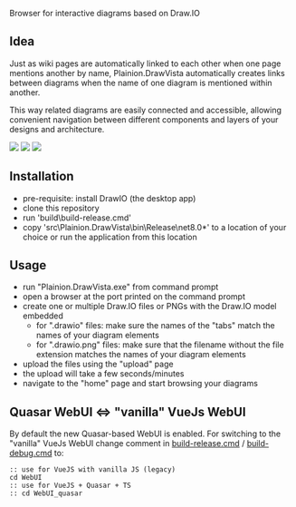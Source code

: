 
Browser for interactive diagrams based on Draw.IO

## Idea

Just as wiki pages are automatically linked to each other when one page mentions another by name,
Plainion.DrawVista automatically creates links between diagrams when the name of one diagram
is mentioned within another.

This way related diagrams are easily connected and accessible, allowing convenient navigation
between different components and layers of your designs and architecture.

![](</doc/Index Page.png>)
![](</doc/Programming Languages Page.png>)
![](</doc/Structured Programming Page.png>)

## Installation

- pre-requisite: install DrawIO (the desktop app)
- clone this repository
- run 'build\build-release.cmd'
- copy 'src\Plainion.DrawVista\bin\Release\net8.0\*' to a location of your choice or run the application from this location
  
## Usage

- run "Plainion.DrawVista.exe" from command prompt
- open a browser at the port printed on the command prompt
- create one or multiple Draw.IO files or PNGs with the Draw.IO model embedded
  - for ".drawio" files: make sure the names of the "tabs" match the names of your diagram elements
  - for ".drawio.png" files: make sure that the filename without the file extension matches the names of your diagram elements
- upload the files using the "upload" page
- the upload will take a few seconds/minutes
- navigate to the "home" page and start browsing your diagrams

## Quasar WebUI <=> "vanilla" VueJs WebUI

By default the new Quasar-based WebUI is enabled. For switching to the "vanilla" VueJs WebUI change comment in [build-release.cmd](./build/build-release.cmd) / [build-debug.cmd](./build/build-debug.cmd) to:

    :: use for VueJS with vanilla JS (legacy)
    cd WebUI
    :: use for VueJS + Quasar + TS
    :: cd WebUI_quasar